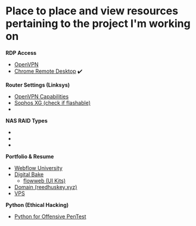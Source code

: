 # Place to place and view resources pertaining to the project I'm working on

**RDP Access**
- [OpenVPN](https://openvpn.net/)
- [Chrome Remote Desktop](https://remotedesktop.google.com/?pli=1) :heavy_check_mark:

**Router Settings (Linksys)**
  - [OpenVPN Capabilities](https://www.linksys.com/us/support-article?articleNum=157327)
  - [Sophos XG (check if flashable)](https://www.sophos.com/en-us/products/free-tools/sophos-xg-firewall-home-edition.aspx)
  - []()

**NAS RAID Types**
  - []()
  - []()
  - []()

**Portfolio & Resume**
  - [Webflow University](https://university.webflow.com/courses/2021-portfolio-course?video=S8CMTdl8oV4)
  - [Digital Bake](https://www.thedigitalbake.com/)
    - [flowweb (UI Kits)](https://www.flowbase.co/)
  - [Domain (reedhuskey.xyz)](https://registrar.epik.com/index/register-domain)
  - [VPS](https://www.vultr.com/products/cloud-compute/)
   
**Python (Ethical Hacking)**
  - [Python for Offensive PenTest](http://proxy.library.maryville.edu/login?url=https://search.ebscohost.com/login.aspx?direct=true&db=e900xww&AN=1801011&site=eds-live&scope=site&ebv=EB&ppid=pp_FM2)
